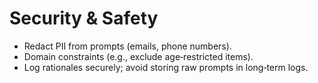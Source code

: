 # Security & Safety

- Redact PII from prompts (emails, phone numbers).
- Domain constraints (e.g., exclude age‑restricted items).
- Log rationales securely; avoid storing raw prompts in long‑term logs.
